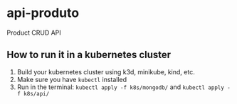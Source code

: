 # api-produto
Product CRUD API

## How to run it in a kubernetes cluster
1. Build your kubernetes cluster using k3d, minikube, kind, etc.
2. Make sure you have `kubectl` installed
3. Run in the terminal:
`kubectl apply -f k8s/mongodb/`
and
`kubectl apply -f k8s/api/`

